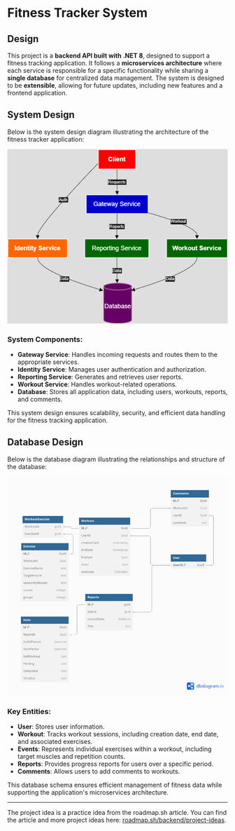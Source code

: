 # Fitness Tracker System

## Design
This project is a **backend API built with .NET 8**, designed to support a fitness tracking application. It follows a **microservices architecture** where each service is responsible for a specific functionality while sharing a **single database** for centralized data management. The system is designed to be **extensible**, allowing for future updates, including new features and a frontend application.

## System Design

Below is the system design diagram illustrating the architecture of the fitness tracker application:

![System Design](./System_design.png)

### System Components:
- **Gateway Service**: Handles incoming requests and routes them to the appropriate services.
- **Identity Service**: Manages user authentication and authorization.
- **Reporting Service**: Generates and retrieves user reports.
- **Workout Service**: Handles workout-related operations.
- **Database**: Stores all application data, including users, workouts, reports, and comments.

This system design ensures scalability, security, and efficient data handling for the fitness tracking application.

## Database Design

Below is the database diagram illustrating the relationships and structure of the database:

![Fitness Database Diagram](./Fitness-Database-Diagram.png)

### Key Entities:
- **User**: Stores user information.
- **Workout**: Tracks workout sessions, including creation date, end date, and associated exercises.
- **Events**: Represents individual exercises within a workout, including target muscles and repetition counts.
- **Reports**: Provides progress reports for users over a specific period.
- **Comments**: Allows users to add comments to workouts.

This database schema ensures efficient management of fitness data while supporting the application's microservices architecture.

---

The project idea is a practice idea from the roadmap.sh article. You can find the article and more project ideas here: [roadmap.sh/backend/project-ideas](https://roadmap.sh/backend/project-ideas).

